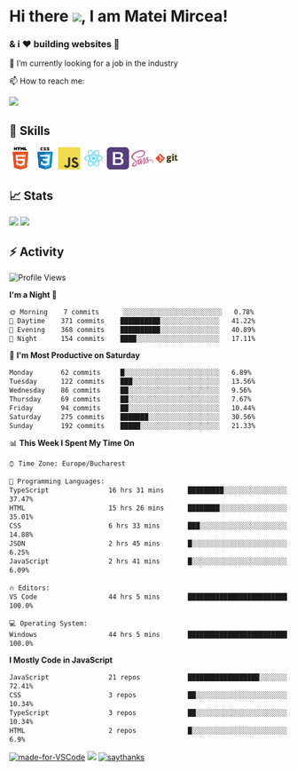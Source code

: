# Hi there <img src="https://raw.githubusercontent.com/MartinHeinz/MartinHeinz/master/wave.gif" width="30px">, I am Matei Mircea!
### & i ❤️ building websites 🙌

🔭 I’m currently looking for a job in the industry

📫 How to reach me:

<a href="https://www.linkedin.com/in/mateimircea/">
  <img src="https://img.shields.io/badge/--linkedin?label=LinkedIn&logo=LinkedIn&style=social" />
<a>
 
 
## 🚀 Skills 
<div display="inline">
<img alt="HTML5" width="40px" src="https://raw.githubusercontent.com/github/explore/80688e429a7d4ef2fca1e82350fe8e3517d3494d/topics/html/html.png" />
<img alt="CSS3" width="40px" src="https://raw.githubusercontent.com/github/explore/80688e429a7d4ef2fca1e82350fe8e3517d3494d/topics/css/css.png" />
<img alt="JavaScript" width="40px" src="https://raw.githubusercontent.com/github/explore/80688e429a7d4ef2fca1e82350fe8e3517d3494d/topics/javascript/javascript.png" />
<img alt="React" width="40px" src="https://raw.githubusercontent.com/github/explore/80688e429a7d4ef2fca1e82350fe8e3517d3494d/topics/react/react.png" />
<img alt="bootstrap" width="40px" src="https://raw.githubusercontent.com/github/explore/78df643247d429f6cc873026c0622819ad797942/topics/bootstrap/bootstrap.png" />
<img alt="Sass" width="40px" src="https://raw.githubusercontent.com/github/explore/80688e429a7d4ef2fca1e82350fe8e3517d3494d/topics/sass/sass.png" />
<img alt="Git" width="40px" src="https://raw.githubusercontent.com/github/explore/80688e429a7d4ef2fca1e82350fe8e3517d3494d/topics/git/git.png" />
<div>


## 📈 Stats 
<div display="inline">
<img src="https://github-readme-stats.vercel.app/api/top-langs/?username=Matei87&theme=radical&show_icons=true" />
<img src="https://github-readme-stats.vercel.app/api?username=Matei87&theme=radical&show_icons=true" />
<div>


## :zap: Activity
<!--START_SECTION:waka-->
![Profile Views](http://img.shields.io/badge/Profile%20Views-1-blue)

**I'm a Night 🦉** 

```text
🌞 Morning    7 commits      ░░░░░░░░░░░░░░░░░░░░░░░░░   0.78% 
🌆 Daytime    371 commits    ██████████░░░░░░░░░░░░░░░   41.22% 
🌃 Evening    368 commits    ██████████░░░░░░░░░░░░░░░   40.89% 
🌙 Night      154 commits    ████░░░░░░░░░░░░░░░░░░░░░   17.11%

```
📅 **I'm Most Productive on Saturday** 

```text
Monday       62 commits     █░░░░░░░░░░░░░░░░░░░░░░░░   6.89% 
Tuesday      122 commits    ███░░░░░░░░░░░░░░░░░░░░░░   13.56% 
Wednesday    86 commits     ██░░░░░░░░░░░░░░░░░░░░░░░   9.56% 
Thursday     69 commits     ██░░░░░░░░░░░░░░░░░░░░░░░   7.67% 
Friday       94 commits     ██░░░░░░░░░░░░░░░░░░░░░░░   10.44% 
Saturday     275 commits    ███████░░░░░░░░░░░░░░░░░░   30.56% 
Sunday       192 commits    █████░░░░░░░░░░░░░░░░░░░░   21.33%

```


📊 **This Week I Spent My Time On** 

```text
⌚︎ Time Zone: Europe/Bucharest

💬 Programming Languages: 
TypeScript               16 hrs 31 mins      █████████░░░░░░░░░░░░░░░░   37.47% 
HTML                     15 hrs 26 mins      ████████░░░░░░░░░░░░░░░░░   35.01% 
CSS                      6 hrs 33 mins       ███░░░░░░░░░░░░░░░░░░░░░░   14.88% 
JSON                     2 hrs 45 mins       █░░░░░░░░░░░░░░░░░░░░░░░░   6.25% 
JavaScript               2 hrs 41 mins       █░░░░░░░░░░░░░░░░░░░░░░░░   6.09%

🔥 Editors: 
VS Code                  44 hrs 5 mins       █████████████████████████   100.0%

💻 Operating System: 
Windows                  44 hrs 5 mins       █████████████████████████   100.0%

```

**I Mostly Code in JavaScript** 

```text
JavaScript               21 repos            ██████████████████░░░░░░░   72.41% 
CSS                      3 repos             ██░░░░░░░░░░░░░░░░░░░░░░░   10.34% 
TypeScript               3 repos             ██░░░░░░░░░░░░░░░░░░░░░░░   10.34% 
HTML                     2 repos             █░░░░░░░░░░░░░░░░░░░░░░░░   6.9%

```



<!--END_SECTION:waka-->
  
  
  

[![made-for-VSCode](https://img.shields.io/badge/Made%20for-VSCode-1f425f.svg)](https://code.visualstudio.com/)
<img src="https://img.shields.io/badge/MADE%20WITH%20%E2%9D%A4%EF%B8%8F%20IN-ROMANIA-%23CD0000?style=for-the-badge" />
[![saythanks](https://img.shields.io/badge/say-thanks-ff69b4.svg)](https://saythanks.io/to/kennethreitz)
